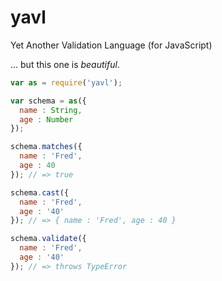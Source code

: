 # yavl
Yet Another Validation Language (for JavaScript)

... but this one is _beautiful_.

```javascript
var as = require('yavl');

var schema = as({
  name : String,
  age : Number
});

schema.matches({
  name : 'Fred',
  age : 40
}); // => true

schema.cast({
  name : 'Fred',
  age : '40'
}); // => { name : 'Fred', age : 40 }

schema.validate({
  name : 'Fred',
  age : '40'
}); // => throws TypeError
```
